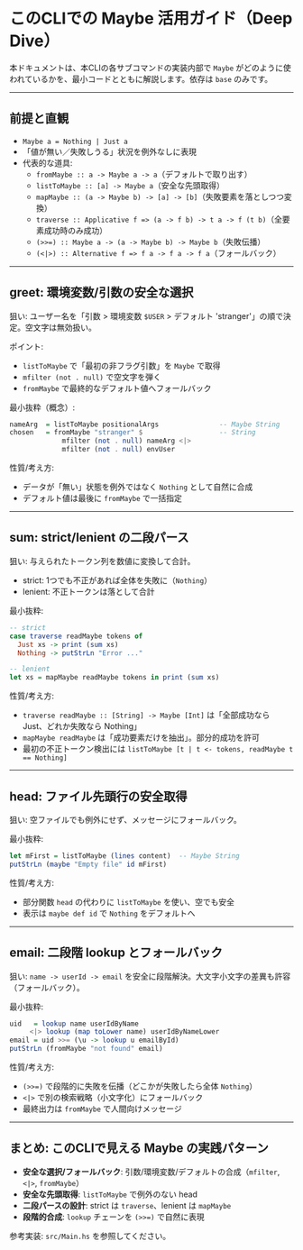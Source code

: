 # このCLIでの Maybe 活用ガイド（Deep Dive）

本ドキュメントは、本CLIの各サブコマンドの実装内部で `Maybe` がどのように使われているかを、最小コードとともに解説します。依存は `base` のみです。

---

## 前提と直観

- `Maybe a = Nothing | Just a`
- 「値が無い／失敗しうる」状況を例外なしに表現
- 代表的な道具:
  - `fromMaybe :: a -> Maybe a -> a`（デフォルトで取り出す）
  - `listToMaybe :: [a] -> Maybe a`（安全な先頭取得）
  - `mapMaybe :: (a -> Maybe b) -> [a] -> [b]`（失敗要素を落としつつ変換）
  - `traverse :: Applicative f => (a -> f b) -> t a -> f (t b)`（全要素成功時のみ成功）
  - `(>>=) :: Maybe a -> (a -> Maybe b) -> Maybe b`（失敗伝播）
  - `(<|>) :: Alternative f => f a -> f a -> f a`（フォールバック）

---

## greet: 環境変数/引数の安全な選択

狙い: ユーザー名を「引数 > 環境変数 `$USER` > デフォルト 'stranger'」の順で決定。空文字は無効扱い。

ポイント:

- `listToMaybe` で「最初の非フラグ引数」を `Maybe` で取得
- `mfilter (not . null)` で空文字を弾く
- `fromMaybe` で最終的なデフォルト値へフォールバック

最小抜粋（概念）:

```haskell
nameArg  = listToMaybe positionalArgs               -- Maybe String
chosen   = fromMaybe "stranger" $                   -- String
             mfilter (not . null) nameArg <|>
             mfilter (not . null) envUser
```

性質/考え方:

- データが「無い」状態を例外ではなく `Nothing` として自然に合成
- デフォルト値は最後に `fromMaybe` で一括指定

---

## sum: strict/lenient の二段パース

狙い: 与えられたトークン列を数値に変換して合計。

- strict: 1つでも不正があれば全体を失敗に（`Nothing`）
- lenient: 不正トークンは落として合計

最小抜粋:

```haskell
-- strict
case traverse readMaybe tokens of
  Just xs -> print (sum xs)
  Nothing -> putStrLn "Error ..."

-- lenient
let xs = mapMaybe readMaybe tokens in print (sum xs)
```

性質/考え方:

- `traverse readMaybe :: [String] -> Maybe [Int]` は「全部成功なら Just、どれか失敗なら Nothing」
- `mapMaybe readMaybe` は「成功要素だけを抽出」。部分的成功を許可
- 最初の不正トークン検出には `listToMaybe [t | t <- tokens, readMaybe t == Nothing]`

---

## head: ファイル先頭行の安全取得

狙い: 空ファイルでも例外にせず、メッセージにフォールバック。

最小抜粋:

```haskell
let mFirst = listToMaybe (lines content)  -- Maybe String
putStrLn (maybe "Empty file" id mFirst)
```

性質/考え方:

- 部分関数 `head` の代わりに `listToMaybe` を使い、空でも安全
- 表示は `maybe def id` で `Nothing` をデフォルトへ

---

## email: 二段階 lookup とフォールバック

狙い: `name -> userId -> email` を安全に段階解決。大文字小文字の差異も許容（フォールバック）。

最小抜粋:

```haskell
uid   = lookup name userIdByName
     <|> lookup (map toLower name) userIdByNameLower
email = uid >>= (\u -> lookup u emailById)
putStrLn (fromMaybe "not found" email)
```

性質/考え方:

- `(>>=)` で段階的に失敗を伝播（どこかが失敗したら全体 `Nothing`）
- `<|>` で別の検索戦略（小文字化）にフォールバック
- 最終出力は `fromMaybe` で人間向けメッセージ

---

## まとめ: このCLIで見える Maybe の実践パターン

- **安全な選択/フォールバック**: 引数/環境変数/デフォルトの合成（`mfilter`, `<|>`, `fromMaybe`）
- **安全な先頭取得**: `listToMaybe` で例外のない head
- **二段パースの設計**: strict は `traverse`、lenient は `mapMaybe`
- **段階的合成**: `lookup` チェーンを `(>>=)` で自然に表現

参考実装: `src/Main.hs` を参照してください。
